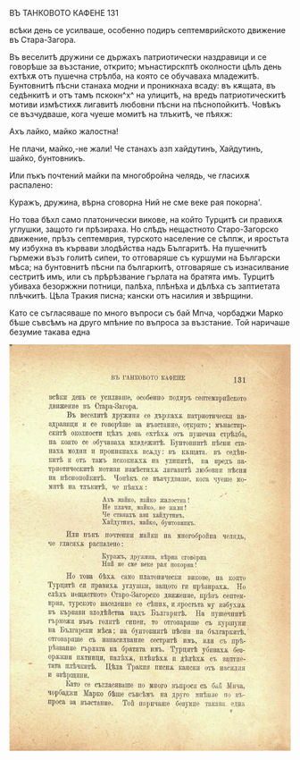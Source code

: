 ﻿ВЪ ТАНКОВОТО КАФЕНЕ	131

всѣки день се усилваше, особенно подиръ септемврийското движение въ Стара-Загора.

Въ веселитѣ дружини се държахъ патриотически наздравици и се говорѣше за възстание, открито; мънастирскптѣ околности цѣлъ день ехтѣхѫ отъ пушечна стрѣлба, на която се обучаваха младежитѣ. Бунтовнитѣ пѣсни станаха модни и проникнаха всаду: въ кѫщата, въ седѣнкитѣ и отъ тамъ пскокн^х^ на улицитѣ, на вредъ патриотическитѣ мотиви измѣстихѫ лигавитѣ любовни пѣсни на пѣснопойкитѣ. Човѣкъ се възчудваше, кога чуеше момитѣ на тлъкитѣ, че пѣяхж:

Ахъ лайко, майко жалостна!

Не плачи, майко,-не жали! Че станахъ азп хайдутинъ, Хайдутинъ, шайко, бунтовникъ.

Или пъкъ почтений майки па многобройна челядь, че гласихѫ распалено:

Куражъ, дружина, вѣрна сговорна Ний не сме веке рая покорна'.

Но това бѣхл само платонически викове, на който Турцитѣ си правихѫ углушки, защото ги прѣзираха. Но слѣдъ нещастното Старо-Загорско движение, прѣзъ септемврия, турското население се сѣппж, и яростьта му избухна въ кървави злодѣйства надъ Българитѣ. На пушечнитѣ гърмежи възъ голитѣ сипеи, то отговаряше съ куршуми на Български мѣса; на бунтовнитѣ пѣсни па българкитѣ, отговаряше съ изнасилвание сестритѣ имъ, или съ прѣрѣзвание гърлата на братята имъ. Турцитѣ убиваха безоржжни потници, палѣха, плѣнѣха и дѣлѣха съ заптиетата плѣчкитѣ. Цѣла Тракия писна; кански отъ насилия и звѣрщини.

Като се съгласяваше по много въпроси съ бай Мпча, чорбаджи Марко бѣше съвсѣмъ на друго мпѣние по въпроса за възстание. Той наричаше безумие такава една

![original](../images/150.jpg)

